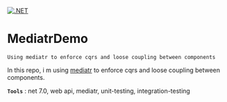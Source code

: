 [![.NET](https://github.com/aimenux/MediatrDemo/actions/workflows/ci.yml/badge.svg?branch=main)](https://github.com/aimenux/MediatrDemo/actions/workflows/ci.yml)

# MediatrDemo
```
Using mediatr to enforce cqrs and loose coupling between components
```

In this repo, i m using [mediatr](https://github.com/jbogard/MediatR/wiki) to enforce cqrs and loose coupling between components.

>
**`Tools`** : net 7.0, web api, mediatr, unit-testing, integration-testing
